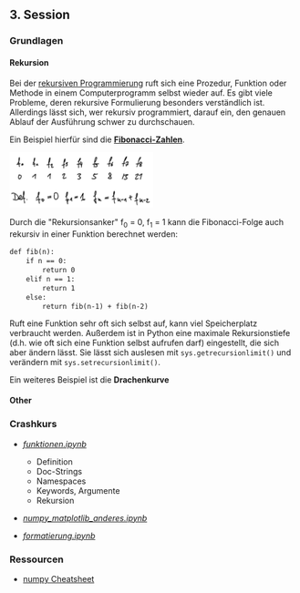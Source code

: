 ## 3. Session

### Grundlagen

#### Rekursion

Bei der [rekursiven Programmierung](https://de.wikipedia.org/wiki/Rekursive_Programmierung) ruft sich eine Prozedur, Funktion oder Methode in einem Computerprogramm selbst wieder auf. Es gibt viele Probleme, deren rekursive Formulierung besonders verständlich ist. Allerdings lässt sich, wer rekursiv programmiert, darauf ein, den genauen Ablauf der Ausführung schwer zu durchschauen. 

Ein Beispiel hierfür sind die **[Fibonacci-Zahlen](https://de.wikipedia.org/wiki/Fibonacci-Folge)**. 

<img src="fib.jpg" width=50%>

Durch die "Rekursionsanker" f<sub>0</sub> = 0, f<sub>1</sub> = 1 kann die Fibonacci-Folge auch rekursiv in einer Funktion berechnet werden:

    def fib(n):
        if n == 0:
            return 0
        elif n == 1:
            return 1
        else:
            return fib(n-1) + fib(n-2)

Ruft eine Funktion sehr oft sich selbst auf, kann viel Speicherplatz verbraucht werden. Außerdem ist in Python eine maximale Rekursionstiefe (d.h. wie oft sich eine Funktion selbst aufrufen darf) eingestellt, die sich aber ändern lässt. Sie lässt sich auslesen mit `sys.getrecursionlimit()` und verändern mit `sys.setrecursionlimit()`.

Ein weiteres Beispiel ist die **Drachenkurve**


#### Other

### Crashkurs

* *[funktionen.ipynb](./crashkurs/funktionen.ipynb)*
  * Definition
  * Doc-Strings
  * Namespaces
  * Keywords, Argumente
  * Rekursion
  
* *[numpy_matplotlib_anderes.ipynb](./crashkurs/numpy_matplotlib_anderes.ipynb)*

* *[formatierung.ipynb](./crashkurs/formatierung.ipynb)*


### Ressourcen

* [numpy Cheatsheet](https://s3.amazonaws.com/assets.datacamp.com/blog_assets/Numpy_Python_Cheat_Sheet.pdf)
